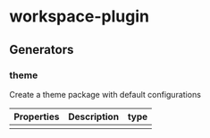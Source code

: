 # workspace-plugin

## Generators

### theme
Create a theme package with default configurations

| Properties | Description | type |
|------------|-------------|------|
|            |             |      |


